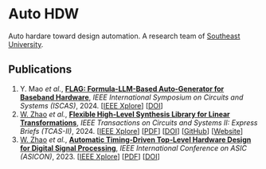 # Auto HDW
Auto hardare toward design automation.
A research team of [Southeast University](https://www.seu.edu.cn/english/).

## Publications
1. Y. Mao *et al.*, [**FLAG: Formula-LLM-Based Auto-Generator for Baseband Hardware**](https://ieeexplore.ieee.org/document/10558482),
  *IEEE International Symposium on Circuits and Systems (ISCAS)*, 2024.
   [[IEEE Xplore](https://ieeexplore.ieee.org/document/10558482)]
   [[DOI](https://doi.org/10.1109/ISCAS58744.2024.10558482)]
3. [W. Zhao](https://wqzhao.org) *et al.*, [**Flexible High-Level Synthesis Library for Linear Transformations**](https://ieeexplore.ieee.org/document/10437992),
  *IEEE Transactions on Circuits and Systems II: Express Briefs (TCAS-II)*, 2024.
   [[IEEE Xplore](https://ieeexplore.ieee.org/document/10437992)]
   [[PDF](https://wqzhao.org/assets/zhao2024flexible.pdf)]
   [[DOI](https://doi.org/10.1109/TCSII.2024.3366282)]
   [[GitHub](https://github.com/autohdw/flames)]
   [[Website](https://flames.autohdw.com)]
4. [W. Zhao](https://wqzhao.org) *et al.*, [**Automatic Timing-Driven Top-Level Hardware Design for Digital Signal Processing**](https://ieeexplore.ieee.org/document/10396119),
  *IEEE International Conference on ASIC (ASICON)*, 2023.
   [[IEEE Xplore](https://ieeexplore.ieee.org/document/10396119)]
   [[PDF](https://wqzhao.org/assets/zhao2023automatic.pdf)]
   [[DOI](https://doi.org/10.1109/ASICON58565.2023.10396119)]
